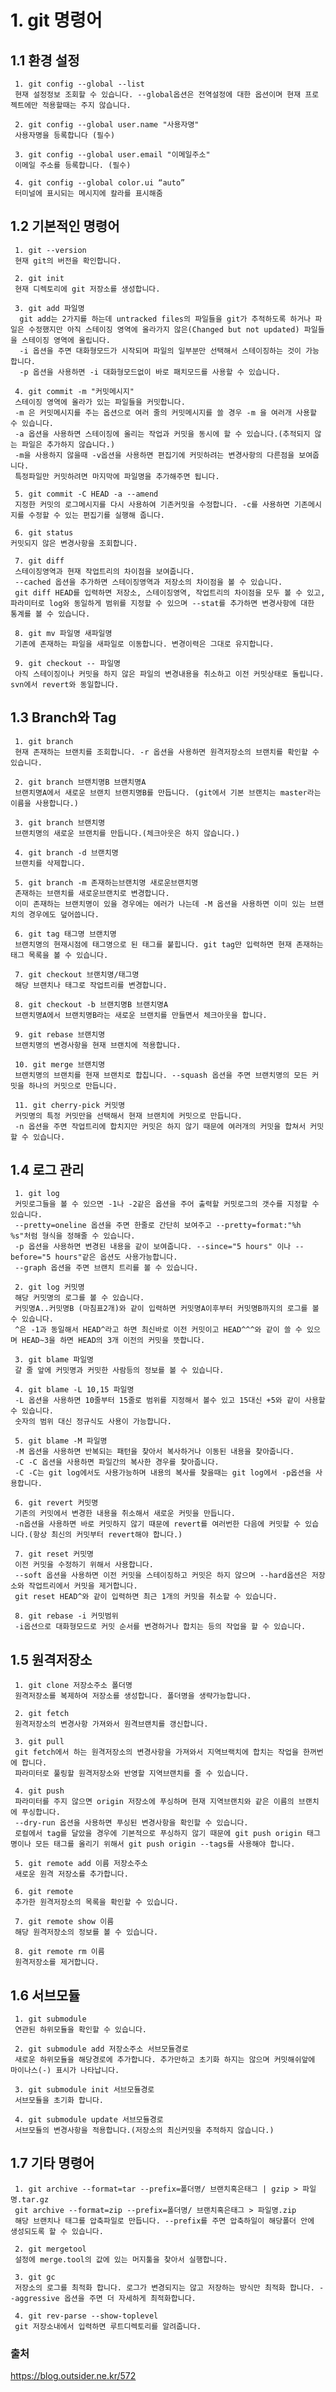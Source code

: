 # 1. git 명령어
## 1.1 환경 설정

     1. git config --global --list 
     현재 설정정보 조회할 수 있습니다. --global옵션은 전역설정에 대한 옵션이며 현재 프로젝트에만 적용할때는 주지 않습니다.
     
     2. git config --global user.name "사용자명" 
     사용자명을 등록합니다 (필수)
     
     3. git config --global user.email "이메일주소" 
     이메일 주소를 등록합니다. (필수)
     
     4. git config --global color.ui “auto”
     터미널에 표시되는 메시지에 칼라를 표시해줌

## 1.2 기본적인 명령어

     1. git --version
     현재 git의 버전을 확인합니다.

     2. git init
     현재 디렉토리에 git 저장소를 생성합니다.

     3. git add 파일명
      git add는 2가지를 하는데 untracked files의 파일들을 git가 추적하도록 하거나 파일은 수정했지만 아직 스테이징 영역에 올라가지 않은(Changed but not updated) 파일들을 스테이징 영역에 올립니다. 
      -i 옵션을 주면 대화형모드가 시작되며 파일의 일부분만 선택해서 스테이징하는 것이 가능합니다. 
      -p 옵션을 사용하면 -i 대화형모드없이 바로 패치모드를 사용할 수 있습니다.

     4. git commit -m "커밋메시지"
     스테이징 영역에 올라가 있는 파일들을 커밋합니다. 
     -m 은 커밋메시지를 주는 옵션으로 여러 줄의 커밋메시지를 쓸 경우 -m 을 여러개 사용할 수 있습니다. 
     -a 옵션을 사용하면 스테이징에 올리는 작업과 커밋을 동시에 할 수 있습니다.(추적되지 않는 파일은 추가하지 않습니다.) 
     -m을 사용하지 않을때 -v옵션을 사용하면 편집기에 커밋하려는 변경사항의 다른점을 보여줍니다. 
     특정파일만 커밋하려면 마지막에 파일명을 추가해주면 됩니다.

     5. git commit -C HEAD -a --amend
     지정한 커밋의 로그메시지를 다시 사용하여 기존커밋을 수정합니다. -c를 사용하면 기존메시지를 수정할 수 있는 편집기를 실행해 줍니다.

     6. git status
    커밋되지 않은 변경사항을 조회합니다.

     7. git diff
     스테이징영역과 현재 작업트리의 차이점을 보여줍니다. 
     --cached 옵션을 추가하면 스테이징영역과 저장소의 차이점을 볼 수 있습니다. 
     git diff HEAD를 입력하면 저장소, 스테이징영역, 작업트리의 차이점을 모두 볼 수 있고, 파라미터로 log와 동일하게 범위를 지정할 수 있으며 --stat를 추가하면 변경사항에 대한 통계를 볼 수 있습니다.

     8. git mv 파일명 새파일명
     기존에 존재하는 파일을 새파일로 이동합니다. 변경이력은 그대로 유지합니다.

     9. git checkout -- 파일명
     아직 스테이징이나 커밋을 하지 않은 파일의 변경내용을 취소하고 이전 커밋상태로 돌립니다. svn에서 revert와 동일합니다.

## 1.3 Branch와 Tag

     1. git branch
     현재 존재하는 브랜치를 조회합니다. -r 옵션을 사용하면 원격저장소의 브랜치를 확인할 수 있습니다. 

     2. git branch 브랜치명B 브랜치명A
     브랜치명A에서 새로운 브랜치 브랜치명B를 만듭니다. (git에서 기본 브랜치는 master라는 이름을 사용합니다.)

     3. git branch 브랜치명
     브랜치명의 새로운 브랜치를 만듭니다.(체크아웃은 하지 않습니다.)

     4. git branch -d 브랜치명
     브랜치를 삭제합니다.

     5. git branch -m 존재하는브랜치명 새로운브랜치명
     존재하는 브랜치를 새로운브랜치로 변경합니다. 
     이미 존재하는 브랜치명이 있을 경우에는 에러가 나는데 -M 옵션을 사용하면 이미 있는 브랜치의 경우에도 덮어씁니다.

     6. git tag 태그명 브랜치명
     브랜치명의 현재시점에 태그명으로 된 태그를 붙힙니다. git tag만 입력하면 현재 존재하는 태그 목록을 볼 수 있습니다.

     7. git checkout 브랜치명/태그명
     해당 브랜치나 태그로 작업트리를 변경합니다. 

     8. git checkout -b 브랜치명B 브랜치명A
     브랜치명A에서 브랜치명B라는 새로운 브랜치를 만들면서 체크아웃을 합니다.

     9. git rebase 브랜치명
     브랜치명의 변경사항을 현재 브랜치에 적용합니다.
 
     10. git merge 브랜치명
     브랜치명의 브랜치를 현재 브랜치로 합칩니다. --squash 옵션을 주면 브랜치명의 모든 커밋을 하나의 커밋으로 만듭니다.

     11. git cherry-pick 커밋명
     커밋명의 특정 커밋만을 선택해서 현재 브랜치에 커밋으로 만듭니다. 
     -n 옵션을 주면 작업트리에 합치지만 커밋은 하지 않기 때문에 여러개의 커밋을 합쳐서 커밋할 수 있습니다.

## 1.4 로그 관리

     1. git log
     커밋로그들을 볼 수 있으면 -1나 -2같은 옵션을 주어 출력할 커밋로그의 갯수를 지정할 수 있습니다. 
     --pretty=oneline 옵션을 주면 한줄로 간단히 보여주고 --pretty=format:"%h %s"처럼 형식을 정해줄 수 있습니다. 
     -p 옵션을 사용하면 변경된 내용을 같이 보여줍니다. --since="5 hours" 이나 --before="5 hours"같은 옵션도 사용가능합니다. 
     --graph 옵션을 주면 브랜치 트리를 볼 수 있습니다.

     2. git log 커밋명
     해당 커밋명의 로그를 볼 수 있습니다. 
     커밋명A..커밋명B (마침표2개)와 같이 입력하면 커밋명A이후부터 커밋명B까지의 로그를 볼 수 있습니다. 
     ^은 -1과 동일해서 HEAD^라고 하면 최신바로 이전 커밋이고 HEAD^^^와 같이 쓸 수 있으며 HEAD~3을 하면 HEAD의 3개 이전의 커밋을 뜻합니다.

     3. git blame 파일명
     갈 줄 앞에 커밋명과 커밋한 사람등의 정보를 볼 수 있습니다.

     4. git blame -L 10,15 파일명
     -L 옵션을 사용하면 10줄부터 15줄로 범위를 지정해서 볼수 있고 15대신 +5와 같이 사용할 수 있습니다. 
     숫자의 범위 대신 정규식도 사용이 가능합니다.

     5. git blame -M 파일명
     -M 옵션을 사용하면 반복되는 패턴을 찾아서 복사하거나 이동된 내용을 찾아줍니다.  
     -C -C 옵션을 사용하면 파일간의 복사한 경우를 찾아줍니다. 
     -C -C는 git log에서도 사용가능하며 내용의 복사를 찾을때는 git log에서 -p옵션을 사용합니다.

     6. git revert 커밋명
     기존의 커밋에서 변경한 내용을 취소해서 새로운 커밋을 만듭니다. 
     -n옵션을 사용하면 바로 커밋하지 않기 때문에 revert를 여러번한 다음에 커밋할 수 있습니다.(항상 최신의 커밋부터 revert해야 합니다.)

     7. git reset 커밋명
     이전 커밋을 수정하기 위해서 사용합니다. 
     --soft 옵션을 사용하면 이전 커밋을 스테이징하고 커밋은 하지 않으며 --hard옵션은 저장소와 작업트리에서 커밋을 제거합니다. 
     git reset HEAD^와 같이 입력하면 최근 1개의 커밋을 취소할 수 있습니다.

     8. git rebase -i 커밋범위
     -i옵션으로 대화형모드로 커밋 순서를 변경하거나 합치는 등의 작업을 할 수 있습니다.
     
## 1.5 원격저장소
     
     1. git clone 저장소주소 폴더명
     원격저장소를 복제하여 저장소를 생성합니다. 폴더명을 생략가능합니다.

     2. git fetch
     원격저장소의 변경사항 가져와서 원격브랜치를 갱신합니다.
 
     3. git pull
     git fetch에서 하는 원격저장소의 변경사항을 가져와서 지역브랙치에 합치는 작업을 한꺼번에 합니다. 
     파라미터로 풀링할 원격저장소와 반영할 지역브랜치를 줄 수 있습니다.

     4. git push
     파라미터를 주지 않으면 origin 저장소에 푸싱하며 현재 지역브랜치와 같은 이름의 브랜치에 푸싱합니다. 
     --dry-run 옵션을 사용하면 푸싱된 변경사항을 확인할 수 있습니다. 
     로컬에서 tag를 달았을 경우에 기본적으로 푸싱하지 않기 때문에 git push origin 태그명이나 모든 태그를 올리기 위해서 git push origin --tags를 사용해야 합니다.

     5. git remote add 이름 저장소주소
     새로운 원격 저장소를 추가합니다.

     6. git remote
     추가한 원격저장소의 목록을 확인할 수 있습니다.

     7. git remote show 이름
     해당 원격저장소의 정보를 볼 수 있습니다.

     8. git remote rm 이름
     원격저장소를 제거합니다.
     
## 1.6 서브모듈

     1. git submodule
     연관된 하위모듈을 확인할 수 있습니다.

     2. git submodule add 저장소주소 서브모듈경로
     새로운 하위모듈을 해당경로에 추가합니다. 추가만하고 초기화 하지는 않으며 커밋해쉬앞에 마이나스(-) 표시가 나타납니다.

     3. git submodule init 서브모듈경로
     서브모듈을 초기화 합니다.

     4. git submodule update 서브모듈경로
     서브모듈의 변경사항을 적용합니다.(저장소의 최신커밋을 추적하지 않습니다.)

## 1.7 기타 명령어

     1. git archive --format=tar --prefix=폴더명/ 브랜치혹은태그 | gzip > 파일명.tar.gz
     git archive --format=zip --prefix=폴더명/ 브랜치혹은태그 > 파일명.zip
     해당 브랜치나 태그를 압축파일로 만듭니다. --prefix를 주면 압축하일이 해당폴더 안에 생성되도록 할 수 있습니다.

     2. git mergetool
     설정에 merge.tool의 값에 있는 머지툴을 찾아서 실행합니다.

     3. git gc
     저장소의 로그를 최적화 합니다. 로그가 변경되지는 않고 저장하는 방식만 최적화 합니다. --aggressive 옵션을 주면 더 자세하게 최적화합니다.

     4. git rev-parse --show-toplevel
     git 저장소내에서 입력하면 루트디렉토리를 알려줍니다.

### 출처
<https://blog.outsider.ne.kr/572>

     








